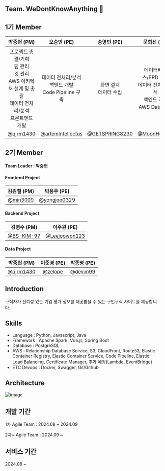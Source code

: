 ## Team. WeDontKnowAnything 👋

<!--

**Here are some ideas to get you started:**
🙋‍♀️ A short introduction - what is your organization all about?
🌈 Contribution guidelines - how can the community get involved?
👩‍💻 Useful resources - where can the community find your docs? Is there anything else the community should know?
🍿 Fun facts - what does your team eat for breakfast?
🧙 Remember, you can do mighty things with the power of [Markdown](https://docs.github.com/github/writing-on-github/getting-started-with-writing-and-formatting-on-github/basic-writing-and-formatting-syntax)
-->

## 1기 Member
| 박중헌 (PM) | 오승민 (PE) | 송영빈 (PE) | 문희선 (PE) |
|:----------:|:----------:|:----------:|:----------:|
| 프로젝트 총괄/기획<br>팀 관리<br>깃 관리<br>AWS 아키텍처 설계 및 총괄<br>데이터 전처리/분석<br>프론트엔드 개발 | 데이터 전처리/분석<br>백엔드 개발<br>Code Pipeline 구축 | 화면 설계<br>데이터 수집 | 데이터베이스/ERD 설계<br>데이터 전처리/분석<br>백엔드 개발<br>AWS Data 관리 |
| [@qjrm1430](https://github.com/qjrm1430) | [@artemIntellectus](https://github.com/artemIntellectus) | [@GETSPRING8230](https://github.com/GETSPRING8230) | [@MoonHeesun](https://github.com/MoonHeesun) |

## 2기 Member

#### Team Leader : 박중헌

#### Frontend Project
| 김원철 (PM) | 박용주 (PE) |
|:----------:|:----------:|
| [@min3009](https://github.com/min3009) | [@yongjoo0329](https://github.com/yongjoo0329) | 

#### Backend Project
| 김병수 (PM) | 이주원 (PE) |
|:----------:|:----------:|
| [@BS-KIM-97](https://github.com/BS-KIM-97) | [@Leejoowon123](https://github.com/Leejoowon123) | 

#### Data Project
| 박중헌 (PM) | 이준경 (PE) | 박종명 (PE) |
|:----------:|:----------:|:----------:|
| [@qjrm1430](https://github.com/qjrm1430) | [@zelope](https://github.com/zelope) | [@devjm99](https://github.com/devjm99) |

## Introduction
구직자가 신뢰성 있는 기업 평가 정보를 제공받을 수 있는 구인구직 사이트를 제공합니다.

## Skills

- Language : Python, Javascript, Java
- Framework : Apache Spark, Vue.js, Spring Boot
- Database : PostgreSQL
- AWS : Relationship Database Service, S3, CloudFront, Route53, Elastic Container Registry, Elastic Container Service, Code Pipeline, Elastic Load Balancing, Certificate Manager, 추가 예정(Lambda, EventBridge)
- ETC Devops :  Docker, Swagger, Git/Github

## Architecture
![image](https://github.com/user-attachments/assets/0320d542-b245-4d1f-8632-07bc11fedbbd)

## 개발 기간
1차 Agile Team : 2024.08 ~ 2024.09

2차~ Agile Team : 2024.09 ~

## 서비스 기간 
2024.08 ~
